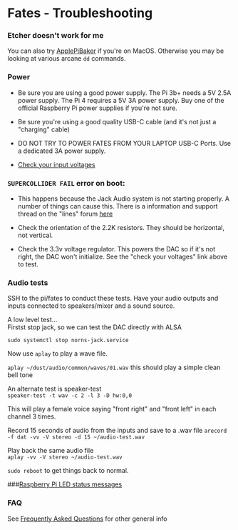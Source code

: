 # Fates - Troubleshooting

### Etcher doesn't work for me

You can also try [ApplePiBaker](https://www.tweaking4all.com/hardware/raspberry-pi/applepi-baker-v2/) if you're on MacOS. Otherwise you may be looking at various arcane `dd` commands.

### Power
- Be sure you are using a good power supply. The Pi 3b+ needs a 5V 2.5A power supply. The Pi 4 requires a 5V 3A power supply. Buy one of the official Raspberry Pi power supplies if you're not sure.

- Be sure you're using a good quality USB-C cable (and it's not just a "charging" cable)

- DO NOT TRY TO POWER FATES FROM YOUR LAPTOP USB-C Ports. Use a dedicated 3A power supply.  

- [Check your input voltages](hardware/Build.md#tip---test-voltage)

### `SUPERCOLLIDER FAIL` error on boot:
- This happens because the Jack Audio system is not starting properly. A number of things can cause this. There is a information and support thread on the "lines" forum [here](https://llllllll.co/t/fates-a-diy-norns-dac-board-for-raspberry-pi/22999?u=okyeron)

- Check the orientation of the 2.2K resistors. They should be horizontal, not vertical.

- Check the 3.3v voltage regulator. This powers the DAC so if it's not right, the DAC won't initialize. See the "check your voltages" link above to test.

### Audio tests

SSH to the pi/fates to conduct these tests. Have your audio outputs and inputs connected to speakers/mixer and a sound source.  

A low level test…  
Firstst stop jack, so we can test the DAC directly with ALSA

`sudo systemctl stop norns-jack.service`  

Now use `aplay` to play a wave file.

`aplay ~/dust/audio/common/waves/01.wav`
this should play a simple clean bell tone

An alternate test is speaker-test  
`speaker-test -t wav -c 2 -l 3 -D hw:0,0`

This will play a female voice saying "front right" and "front left" in each channel 3 times. 

Record 15 seconds of audio from the inputs and save to a .wav file 
`arecord -f dat -vv -V stereo -d 15 ~/audio-test.wav`

Play back the same audio file  
`aplay -vv -V stereo ~/audio-test.wav`

`sudo reboot` to get things back to normal. 


###[Raspberry Pi LED status messages](https://elinux.org/R-Pi_Troubleshooting#Red_power_LED_is_on.2C_green_LED_does_not_flash.2C_nothing_on_display)

### FAQ

See [Frequently Asked Questions](FAQ.md) for other general info
